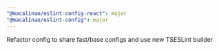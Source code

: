 ```yaml
---
"@macalinao/eslint-config-react": major
"@macalinao/eslint-config": major
---
```


Refactor config to share fast/base configs and use new TSESLint builder
